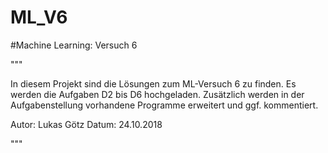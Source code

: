 # ML_V6
#Machine Learning: Versuch 6

"""

In diesem Projekt sind die Lösungen zum ML-Versuch 6 zu finden.
Es werden die Aufgaben D2 bis D6 hochgeladen.
Zusätzlich werden in der Aufgabenstellung vorhandene Programme erweitert und ggf. kommentiert.

Autor: Lukas Götz
Datum: 24.10.2018

"""
